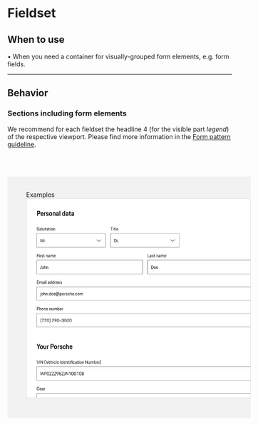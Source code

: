# Fieldset

<TableOfContents></TableOfContents>

## When to use
  • When you need a container for visually-grouped form elements, e.g. form fields.

---

## Behavior

### Sections including form elements
We recommend for each fieldset the headline 4 (for the visible part *legend*) of the respective viewport.
Please find more information in the [Form pattern guideline](patterns/forms).

<div style="background:#F2F2F2; width:100%; margin-top: 64px; padding-top: 32px; padding-left: 42px; padding-bottom: 42px;">
    <p-headline variant="headline-3" tag="h3" style="margin-bottom: 24px;">Examples</p-headline>
    <img src="./assets/fieldset-examples.png" alt="Examples for fieldset" />
</div>
